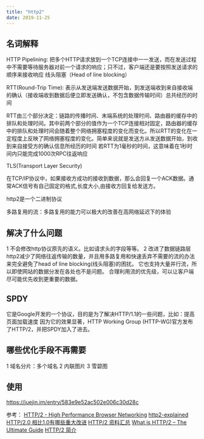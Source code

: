 ```yaml
---
title: "http2"
date: 2019-11-25
---
```



## 名词解释

HTTP Pipelining: 把多个HTTP请求放到一个TCP连接中一一发送，而在发送过程中不需要等待服务器对前一个请求的响应；只不过，客户端还是要按照发送请求的顺序来接收响应
线头阻塞（Head of line blocking）

RTT(Round-Trip Time): 表示从发送端发送数据开始，到发送端收到来自接收端的确认（接收端收到数据后便立即发送确认，不包含数据传输时间）总共经历的时间

RTT由三个部分决定：链路的传播时间、末端系统的处理时间、路由器的缓存中的排队和处理时间。其中前两个部分的值作为一个TCP连接相对固定，路由器的缓存中的排队和处理时间会随着整个网络拥塞程度的变化而变化。所以RTT的变化在一定程度上反映了网络拥塞程度的变化。简单来说就是发送方从发送数据开始，到收到来自接受方的确认信息所经历的时间
若RTT为1毫秒的时间，这意味着在1秒时间内只能完成1000次RPC往返响应

TLS(Transport Layer Security)

在TCP/IP协议中，如果接收方成功的接收到数据，那么会回复一个ACK数据。通常ACK信号有自己固定的格式,长度大小,由接收方回复给发送方。

http2是一个二进制协议

多路复用的流：多路复用的能力可以极大的改善在高网络延迟下的体验

## 解决了什么问题
1 不会修改http协议原先的语义。比如请求头的字段等等。
2 改进了数据链路层
http2减少了网络往返传输的数量，并且用多路复用和快速丢弃不需要的流的办法来完全避免了head of line blocking(线头阻塞)的困扰。
它也支持大量并行流，所以即使网站的数据分发在各处也不是问题。
合理利用流的优先级，可以让客户端尽可能优先收到更重要的数据。

## SPDY
它是Google开发的一个协议，目的是为了解决HTTP/1.1的一些问题，比如：提高页面加载速度
因为它的效果显著，HTTP Working Group (HTTP-WG)官方发布了HTTP/2，并把SPDY加入了进去。

## 哪些优化手段不再需要
1 域名分片：多个域名
2 内联图片
3 雪碧图

## 使用
<https://juejin.im/entry/583e9e52ac502e006c30d28c>

参考：
[HTTP/2 - High Performance Browser Networking](https://hpbn.co/http2/)
[http2-explained](https://bagder.gitbooks.io/http2-explained/content/zh/part4.html)
[HTTP/2.0 相比1.0有哪些重大改进](https://www.zhihu.com/question/34074946/answer/108588042)
[HTTP/2 资料汇总](https://imququ.com/post/http2-resource.html)
[What is HTTP/2 – The Ultimate Guide](https://kinsta.com/learn/what-is-http2/#how_you_can_start_using_http2)
[HTTP/2 简介](https://developers.google.com/web/fundamentals/performance/http2/)
